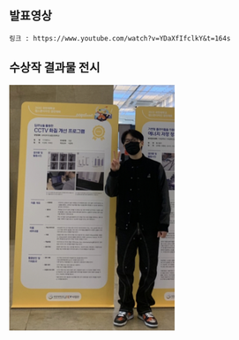 ## 발표영상
    링크 : https://www.youtube.com/watch?v=YDaXfIfclkY&t=164s

## 수상작 결과물 전시
<img src = './img/image.png' width='300px'>
